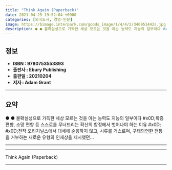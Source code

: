 ```yaml
---
title: "Think Again (Paperback)"
date: 2021-04-25 19:52:04 +0900
categories: [외국도서, 경영-인문]
image: https://bimage.interpark.com/goods_image/1/4/4/2/346951442s.jpg
description: ● ● 불확실성으로 가득한 세상 모르는 것을 아는 능력도 지능의 일부이다 #x0D;확증 편향, 소망 편향 등 스스로를 무너뜨리는 확신의 함정에서 벗어나야 하는 이유 #x0D; #x0D;전작 오리지널스에서 대세에 순응하지 않고, 시류를 거스르며, 구태의연한 전통을 거부하는 새로운 유형
---
```


## **정보**

- **ISBN : 9780753553893**
- **출판사 : Ebury Publishing**
- **출판일 : 20210204**
- **저자 : Adam Grant**

------



## **요약**

●  ●  불확실성으로 가득한 세상 모르는 것을 아는 능력도 지능의 일부이다 #x0D;확증 편향, 소망 편향 등 스스로를 무너뜨리는 확신의 함정에서 벗어나야 하는 이유 #x0D; #x0D;전작 오리지널스에서 대세에 순응하지 않고, 시류를 거스르며, 구태의연한 전통을 거부하는 새로운 유형의 인재상을 제시했던... 

------



------


Think Again (Paperback) 

------


